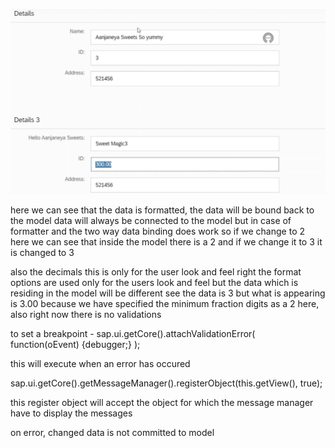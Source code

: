![alt text](image-45.png)

here we can see that the data is formatted, the data will be bound back to the model data will always be connected to the model but in case of formatter and the two way data binding does work so if we change to 2 here we can see that inside the model there is a 2 and if we change it to 3 it is changed to 3

also the decimals this is only for the user look and feel right the format options are used only for the users look and feel but the data which is residing in the model will be different see the data is 3 but what is appearing is 3.00 because we have specified the minimum fraction digits as a 2 here, also right now there is no validations

to set a breakpoint - sap.ui.getCore().attachValidationError( function(oEvent) {debugger;} );

this will execute when an error has occured



   sap.ui.getCore().getMessageManager().registerObject(this.getView(), true);

this register object will accept the object for which the message manager have to display the messages

on error, changed data is not committed to model